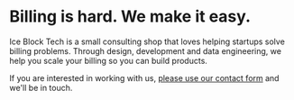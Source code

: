 # Billing is hard. We make it easy.

Ice Block Tech is a small consulting shop that loves helping startups solve billing problems. Through design, development and data engineering, we help you scale your billing so you can build products.

If you are interested in working with us, [please use our contact form](https://iceblock.tech/contact/) and we'll be in touch.
